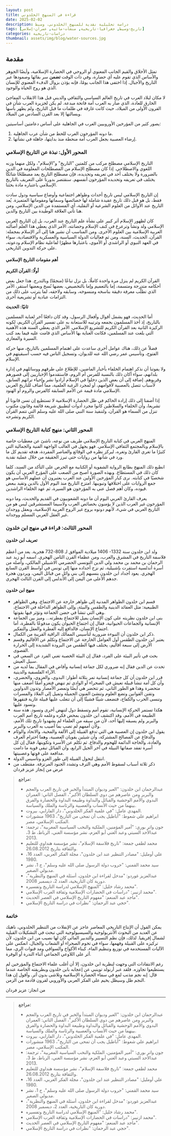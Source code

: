 ```yaml
---
layout: post
title: قراءة في المنهج الخلدوني
date: 2025-02-02
description: دراسة تحليلية نقدية للمنهج الخلدوني، وسيط
tags: [تاريخ-وسيط, جغرافيا-تاريخية, منشآت-مائية, عمران-إسلامي]
categories: دراسات-تاريخية
thumbnail: assets/img/blog/water-sources.jpg
---
```


## مقدمة 

تمثل الأخلاق والقيم الجانب المعنوي أو الروحي في الحضارة الإسلامية، وأيضًا الجوهر والأساس الذي تقوم عليه أي حضارة، وفي ذات الوقت **تضمن** سر بقائها وصمودها عبر التاريخ والأجيال. إذا اختفى هذا الجانب يومًا، فإنه يؤذن بزوال الدفء المعنوي للإنسان الذي هو روح الحياة والوجود. 

لا مكان لبلاد العرب في تاريخ العالم السياسي والثقافي والديني قبل هذا الانقلاب المفاجئ الخارق للعادة، الذي صار به العرب أمة فاتحة مبدعة. لم يكن لجزيرة العرب شأن في القرون الأولى من الميلاد، حيث كانت غارقة في ظلمات ما قبل التاريخ، ولم يظهر بأسها وبسالتها إلا بعد القرن السادس من الميلاد.

يصور كثير من المؤرخين الأوروبيين العرب في الجاهلية على أساس دعامتين أساسيتين:
1. ما دونه المؤرخون العرب للحط من شأن عرب الجاهلية.
2. إرضاء العصبية بجعل العرب أمة منحطة منذ بدايتها، جاهلة في نشأتها.

### المحور الأول: نبذة عن التاريخ الإسلامي

التاريخ الإسلامي مصطلح مركب من كلمتين "التاريخ" و"الإسلام"، ولكل منهما وزنه اللغوي والاصطلاحي. إذا كان مصطلح الإسلام من المصطلحات المعلومة في الدين بالضرورة ولا يختلف أحد في تعريفه وتحديده، فإن مصطلح التاريخ يعد مصطلحًا شائكًا يختلف في تعريفه وتحديده المؤرخون أنفسهم. سنقتصر بدورنا على التعريف بالتاريخ الإسلامي باعتباره مادة بحثنا.

إن التاريخ الإسلامي ليس تاريخ أحداث وظواهر اجتماعية وأوضاع سياسية ودول سادت فقط، بل هو قبل ذلك تاريخ عقيدة شاملة لها خصائصها وسماتها ومقوماتها المتميزة. يُعد التاريخ عند الأوائل من العلوم الشرعية أو النقلية، أي المستمدة من الدين الإسلامي. ومن هنا تأتي العلاقة الوطيدة بين التاريخ والدين.

كان لظهور الإسلام أثر كبير على نشأة علم التاريخ عند العرب، بل إن التاريخ العربي الإسلامي ولد ونشأ وترعرع في كنف الإسلام وحضانته، الأمر الذي يعطي هذا العلم أصالته العربية الإسلامية بين العلوم الأخرى. ومن المناسب أن نشير هنا إلى أثر الإسلام بمجمله: القرآن، الحديث، السنة، ومن ثم فعاليات الدولة السياسية والعسكرية والاقتصادية، سواء في العهد النبوي أو الراشدي أو الأموي، باعتبارها مظهرًا لفاعلية نظام الإسلام ودعوته، على حركة التدوين التاريخي.

#### أهم مقومات التاريخ الإسلامي

**أولًا: القرآن الكريم**

القرآن الكريم لم ينزل مرة واحدة كاملًا، بل نزل تباعًا (منجمًا) وبالتدرج. هذا جعل بعض أحكامه متدرجة ومتسمة، إما بالتعميم وإما بالتخصيص، بعضها نُسخ وبعضها استقر، الأمر الذي تطلَّب معرفة دقيقة بناسخه ومنسوخه، وسابقه ولاحقه، لما يترتب على ذلك من التزامات عبادية أو تشريعية أخرى.

**ثانيًا: الحديث**

أما الحديث، فهو يشمل أقوال وأفعال الرسول، وقد كان دافعًا آخر لعناية المسلمين بالتاريخ، إذ أخذ المسلمون بجمعه وترتيبه للاستعانة به على تفسير القرآن الكريم، لكونه الركيزة الثانية بعد القرآن الكريم للتشريع الإسلامي. الأمر الذي يعطي السنة هذه الأهمية التي بلغت عند المسلمين، فكانت العناية بها الأساس الذي قامت عليه فيما بعد كتب السيرة والمغازي.

فضلاً عن ذلك، هناك عوامل أخرى ساعدت على اهتمام المسلمين بالتاريخ، منها حركة الفتوح، وتأسيس عمر رضي الله عنه للديوان، وتسجيل الناس فيه حسب أسبقيتهم في الإسلام.



ولا يفوتنا أن نذكر اهتمام الخلفاء بأخبار الماضين، للإطلاع على طرقهم ووسائلهم في إدارة بلدانهم، سواء أكان ذلك بالنسبة للفرس أم الروم، فاستقدموا الإخباريين إلى قصورهم وقربوهم. إضافة إلى أن بعض الذين دخلوا في الإسلام أرادوا نشر وإحياء تراثهم السابق، لأسباب تتصل بالعصبية لأقوامهم، أو لمجرد الرغبة العلمية، مما أضاف للتاريخ العربي الإسلامي مادة قيمة عن الأمم السابقة كالفرس والروم أو الهنود.

إذا أضفنا إلى ذلك إرادة الحاكم في ظل الحضارة الإسلامية لا تستطيع إن تسن قانونا أو تشريعا، وأن الخلفاء والسلاطين كانوا مجرد أدوات لتطبيق شريعة قائمة وقانون مكتوب تنزل من السماء هو القرآن، ولتنفيذ سنة النبي صلى الله عليه وسلم التي تتمم القرآن الكريم وتشرحه.

### المحور الثاني: منهج كتابة التاريخ الإسلامي

المنهج العربي في كتابة التاريخ الإسلامي طريف من نوعه، ناشئ عن معطيات خاصة بالإسلام وبالمجتمع الثقافي الإسلامي. فهو يجهل في الغالب الواجهة الفنية والجمالية التي كثيرًا ما تغري القارئ وتغره، ليركز نظره في الوقائع والعناصر المفردة، هدفه تقديم كل ما ورد في شأنها من روايات حتى تبرز الحقيقة من خلال عملية نقدية. 

انطبع ذلك المنهج بطابع الرواية الشفوية أو الكتابية مع الحرص على التأكد من السند، كلما كان ذلك في المستطاع. وبهذه الصورة أصبح من الصعب على المؤرخ العربي أن يكون شخصيًا في كتابته. نرى كبار المؤرخين الأولين عند العرب يعتبرون أن عملهم الأساسي هو جمع الروايات على اختلافها وتبويبها. امتزج التاريخ منذ اليوم الأول بالدين وتقيد ببعض قيوده، وكان أهم فصل عنى به المؤرخون هو السيرة، ثم عهد الخلفاء الراشدين.

يعرف القارئ العربي اليوم أن ما دونه الشعوبيون في القديم والحديث، وما دونه المؤرخون غير العرب الذين لا يؤمنون بخصائص العرب ولاسيما المستشرقين ليس هو من التاريخ العربي في شيء، لأنهم دونوه بروح غير الروح العربية الإسلامية، وبعقل ووجدان غير العقل العربي المسلم ووجدانه.


### المحور الثالث: قراءة في منهج ابن خلدون

#### تعريف ابن خلدون

ولد ابن خلدون سنة 1332- 1406 ميلادية الموافق لـ 808-732 هجرية. يعد من أعظم فلاسفة التاريخ في المشرق والغرب، ومن عظماء القرن الثامن الهجري. اسمه أبو زيد عبد الرحمان بن محمد بن محمد ولي الدين التونسي الحضرمي الاشبيلي المالكي، وأصله من أسرة أندلسية استقرت بإشبيلية، ثم نزح أجداده منها إلى تونس في أواسط القرن السابع الهجري. يعود أجداد ابن خلدون بنسبهم إلى بني وائل من قبائل اليمن، ويردون هجرة جدهم الأعلى من اليمن إلى الأندلس إلى القرن الثالث الهجري.

#### منهج ابن خلدون

- قسم ابن خلدون الظواهر المدنية إلى ظواهر خارجة عن الاجتماع، وهي الظواهر الطبيعية: مثل العقائد الدينية والطقس والبيئة، وإلى الظواهر الداخلة في الاجتماع، وهي التي تنشأ في حضن الجماعة وتؤثر فيها بقوتها.
- بنى ابن خلدون نظريته على كون الإنسان يميل للاجتماع بفطرته... وميز بين الجماعة الإنسانية والجماعات الحيوانية، فقال إن اجتماع الحيوان يكون مدفوعًا بالفطرة، أما اجتماع الإنسان، فالدافع إليه الفطرة والعقل والتفكير.
- ذكر ابن خلدون أن النبوءة ضرورية لتأسيس الممالك الراقية القريبة من الكمال.
- يعتبر ابن خلدون الطقس أول العوامل الخارجة عن الاجتماع وتكلم عن الأقاليم وقسم الأرض إلى سبعة أقاليم، يختلف فيها الطقس من البرودة الشديدة إلى الحرارة القصوى.
- بحث في تأثير البيئة على الفرد، فقال إن البيئة الخصبة تغني الفرد عن السعي في سبيل العيش.
- تحدث عن الدين فقال إنه ضروري لكل جماعة إنسانية وأفاض في المقال بما لديه من الآراء الفلسفية والدينية.
- قرر ابن خلدون أن كل جماعة إنسانية تمر بثلاثة أطوار: البدوي، والغزوي، والحضري، وأن كل أمة تنشأ قبيلة تعيش في الصحراء أو الوادي ثم تنهض فتغزو أممًا أضعف منها متحضرة وهذا هو الطور الثاني، ثم تتحضر هي أيضًا وتمصر الأمصار وتدون الدواوين وتقنن القوانين وتضع العلوم وتنشئ الفنون الجميلة وتميل إلى الملاذ والمسرات وتنسى الحرب والكفاح، فتضعف شيئًا فشيئًا إلى أن تتغلب عليها قبيلة غازية فتقهرها وتسود عليها.
- هكذا تستمر الحركة الإنسانية، تقوم أمم وتسقط دول لتنهض أخرى وتسود. هذه سنة الطبيعة في الأمم، وقد اكتشف ابن خلدون بمحض فكره وعلمه تاريخ أمم العرب والبربر ولم يسبقه إليها أحد، لأن من سبقه من العلماء لم يشهدوا تاريخ تلك الأمم، ولأن أممهم لم تصب بما أصيب به العرب والبربر.
- يقول ابن خلدون إن العصبية هي التي تدفع القبيلة إلى الألفة والمحبة، والاتحاد والوئام والدفاع عن المصالح المشتركة، وأن شيئين يقويان العصبية، وهما احترام العرف والعادة، والحاجة الدائمة للهجوم والدفاع. ثم تكلم عن الأسرة وتكوينها، فقال إن كل أسرة تفقد صفاتها النبيلة في آخر الجيل الرابع، وأن القبائل تبقى قوية ما دامت مدافعة على قوتها وعصبيتها.
- انتقل لتحول القبيلة إلى طور الغزو وتأسيس الدولة.
- ذكر ثلاثة أسباب لسقوط الأمم وهي الترف وتشدد الجنود المرتزقة.
  مقتطف من عرض من إنجاز عزيز فردان

> **مراجع:**
> - عبدالرحمان ابن خلدون: "العبر وديوان المبتدأ والخبر في تاريخ العرب والعجم والبربر ومن عاصرهم من دوي السلطان الأكبر"، الفصل الثاني: العمران البدوي والأمم الوحشية والقبائل والبداوة وطبيعة البداوة والحضارة والفرق بينهما من حيث الأنساب والعصبية والرئاسة والملك والسياسة.
> - المهدي عامل: "في علمية الفكر الخلدوني"، دار الفارابي، بيروت.
> - ابراهيم علي شعوط: "أباطيل يجب أن تمحى من التاريخ"، 1963 منشورات المكتب الإسلامي، مصر.
> - جون واتر بوري: "أمير المؤمنين، الملكية والنخب السياسية المغربية"، ترجمة: عبدالأحد السبتي وعبد الغني أبو العزم، نشر مؤسسة الغني، الرباط، ط 3، 2013.
> - محمد لطفي جمعة: "تاريخ فلاسفة الإسلام"، نشر مؤسسة هنداوي للتعليم والثقافة بتاريخ 26.08.2012.
> - علي أومليل: "مصادر التنظير عند ابن خلدون"، مجلة الفكر العربي، العدد 16، 1980.
> - سيد محمد القمني: "حروب دولة الرسول صلى الله عليه وسلم"، ج 1، نشر مدبولي الصغير.
> - عبدالعزيز غوردو: "مدخل لقراءة ابن خلدون، أسئلة في المنهج والنظرية"، دورية كان التاريخية، العدد 2، ديسمبر 2008.
> - محمد رشاد خليل: "المنهج الإسلامي لدراسة التاريخ وتفسيره".
> - محمد ازنيبر: "دراسات في الحضارات الإسلامية وثقافة الغرب الإسلامي".
> - ماجد عبد المنعم: "مفهوم التاريخ الإسلامي في العصر الحديث".
> - حجي عبد الرحمان: "نظرات في دراسة التاريخ الإسلامي".

### خاتمة

يمكن القول أن الإنتاج التاريخي المعاصر عاجز عن الإنفلات من التنظير الخلدوني، ناهيك عن العديد من البحوث الأنتربولوجية والسيسيولوجية التي تبحث في التشكيلات القبلية لشمال إفريقيا. لذلك، فإن نظم التسيير والتدبير المائي كان لها نصيب من ابن خلدون، لأن تركيزه على القبيلة وفهمها، سواء في تخوم الصحراء أو الشعاب والجبال، انعكس على الآليات المستخدمة في توزيع وتنظيم الماء، كبناء الأكواخ والسواقي ومد قنوات الري، مما أثر على اللاوعي الجماعي أثناء الندرة أو الوفرة.

رغم الانتقادات التي وجهت لنظرية ابن خلدون، إلا أن أغلب علماء الاجتماع والمؤرخين لم يستطيعوا تجاوزه. فلقد عبر أرنولد توينبي عن إعجابه بابن خلدون وبطريقته الخاصة عندما قال: إنه نجم مذنب لمع في سماء الحضارة الإسلامية وتلاشى بدون أثر. وأقول إن هذا النجم ظل وسيظل يخيم على الفكر العربي والأوروبي لقرون قادمة من الزمن.

من انجاز: عزيز فردان

---



> **مراجع:**
> - عبدالرحمان ابن خلدون: "العبر وديوان المبتدأ والخبر في تاريخ العرب والعجم والبربر ومن عاصرهم من دوي السلطان الأكبر"، الفصل الثاني: العمران البدوي والأمم الوحشية والقبائل والبداوة وطبيعة البداوة والحضارة والفرق بينهما من حيث الأنساب والعصبية والرئاسة والملك والسياسة.
> - المهدي عامل: "في علمية الفكر الخلدوني"، دار الفارابي، بيروت.
> - ابراهيم علي شعوط: "أباطيل يجب أن تمحى من التاريخ"، 1963 منشورات المكتب الإسلامي، مصر.
> - جون واتر بوري: "أمير المؤمنين، الملكية والنخب السياسية المغربية"، ترجمة: عبدالأحد السبتي وعبد الغني أبو العزم، نشر مؤسسة الغني، الرباط، ط 3، 2013.
> - محمد لطفي جمعة: "تاريخ فلاسفة الإسلام"، نشر مؤسسة هنداوي للتعليم والثقافة بتاريخ 26.08.2012.
> - علي أومليل: "مصادر التنظير عند ابن خلدون"، مجلة الفكر العربي، العدد 16، 1980.
> - سيد محمد القمني: "حروب دولة الرسول صلى الله عليه وسلم"، ج 1، نشر مدبولي الصغير.
> - عبدالعزيز غوردو: "مدخل لقراءة ابن خلدون، أسئلة في المنهج والنظرية"، دورية كان التاريخية، العدد 2، ديسمبر 2008.
> - محمد رشاد خليل: "المنهج الإسلامي لدراسة التاريخ وتفسيره".
> - محمد ازنيبر: "دراسات في الحضارات الإسلامية وثقافة الغرب الإسلامي".
> - ماجد عبد المنعم: "مفهوم التاريخ الإسلامي في العصر الحديث".
> - حجي عبد الرحمان: "نظرات في دراسة التاريخ الإسلامي".

